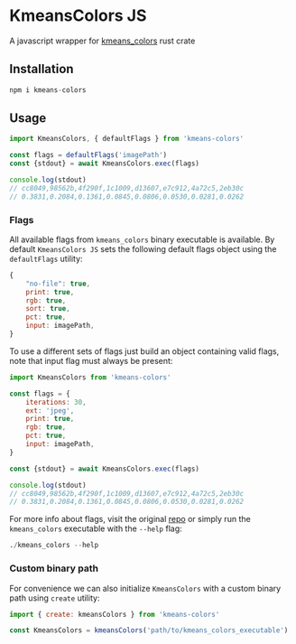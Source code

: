 # KmeansColors JS

A javascript wrapper for [kmeans_colors](https://github.com/okaneco/kmeans-colors) rust crate

## Installation
```s
npm i kmeans-colors
```

## Usage
```js
import KmeansColors, { defaultFlags } from 'kmeans-colors'

const flags = defaultFlags('imagePath')
const {stdout} = await KmeansColors.exec(flags)

console.log(stdout)
// cc8049,98562b,4f290f,1c1009,d13607,e7c912,4a72c5,2eb30c
// 0.3831,0.2084,0.1361,0.0845,0.0806,0.0530,0.0281,0.0262
```

### Flags

All available flags from `kmeans_colors` binary executable is available. By default `KmeansColors JS` sets the following default flags object using the `defaultFlags` utility:
```js
{
    "no-file": true,
    print: true,
    rgb: true,
    sort: true,
    pct: true,
    input: imagePath,
}
```

To use a different sets of flags just build an object containing valid flags, note that input flag must always be present:
```js
import KmeansColors from 'kmeans-colors'

const flags = {
    iterations: 30,
    ext: 'jpeg',
    print: true,
    rgb: true,
    pct: true,
    input: imagePath,
}

const {stdout} = await KmeansColors.exec(flags)

console.log(stdout)
// cc8049,98562b,4f290f,1c1009,d13607,e7c912,4a72c5,2eb30c
// 0.3831,0.2084,0.1361,0.0845,0.0806,0.0530,0.0281,0.0262
```

For more info about flags, visit the original [repo](https://github.com/okaneco/kmeans-colors) or simply run the `kmeans_colors` executable with the `--help` flag:
```s
./kmeans_colors --help
```

### Custom binary path

For convenience we can also initialize `KmeansColors` with a custom binary path using `create` utility:

```js
import { create: kmeansColors } from 'kmeans-colors'

const KmeansColors = kmeansColors('path/to/kmeans_colors_executable')
```